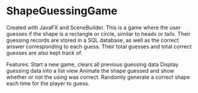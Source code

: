 # ShapeGuessingGame

Created with JavaFX and SceneBuilder. This is a game where the user guesses if the shape is a rectangle or circle, similar to heads or tails. Their guessing records are stored in a SQL database, as well as the correct answer corresponding to each guess. Their total guesses and total correct guesses are also kept track of.

Features:
  Start a new game, clears all previous guessing data
  Display guessing data into a list view
  Animate the shape guessed and show whether or not the using was correct.
  Randomly generate a correct shape each time for the player to guess.
